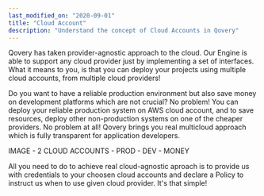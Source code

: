 ```yaml
---
last_modified_on: "2020-09-01"
title: "Cloud Account"
description: "Understand the concept of Cloud Accounts in Qovery"
---
```

Qovery has taken provider-agnostic approach to the cloud. Our Engine is able to support any cloud provider just by
implementing a set of interfaces. What it means to you, is that you can deploy your projects using multiple cloud accounts,
from multiple cloud providers!

Do you want to have a reliable production environment but also save money on development platforms which are not crucial?
No problem! You can deploy your reliable production system on AWS cloud account, and to save resources, deploy other non-production
systems on one of the cheaper providers. No problem at all! Qovery brings you real multicloud approach which is fully transparent for
application developers.

IMAGE - 2 CLOUD ACCOUNTS - PROD - DEV - MONEY

All you need to do to achieve real cloud-agnostic aproach is to provide us with credentials to your choosen cloud accounts
and declare a Policy to instruct us when to use given cloud provider. It's that simple!



